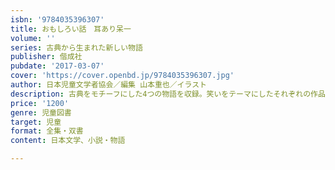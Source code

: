 ```yaml
---
isbn: '9784035396307'
title: おもしろい話　耳あり呆一
volume: ''
series: 古典から生まれた新しい物語
publisher: 偕成社
pubdate: '2017-03-07'
cover: 'https://cover.openbd.jp/9784035396307.jpg'
author: 日本児童文学者協会／編集 山本重也／イラスト
description: 古典をモチーフにした4つの物語を収録。笑いをテーマにしたそれぞれの作品の最後に著者メッセージ、巻末に古典への読書案内を掲載。
price: '1200'
genre: 児童図書
target: 児童
format: 全集・双書
content: 日本文学、小説・物語

---
```

